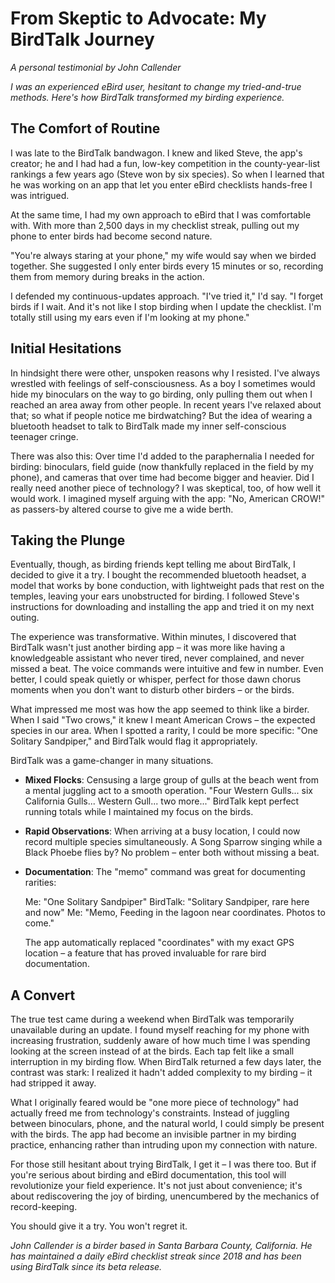 # From Skeptic to Advocate: My BirdTalk Journey
*A personal testimonial by John Callender*

*I was an experienced eBird user, hesitant to change my tried-and-true methods. Here's how BirdTalk transformed my birding experience.*

## The Comfort of Routine

I was late to the BirdTalk bandwagon. I knew and liked Steve, the app's creator; he and I had had a fun, low-key competition in the county-year-list rankings a few years ago (Steve won by six species). So when I learned that he was working on an app that let you enter eBird checklists hands-free I was intrigued.

At the same time, I had my own approach to eBird that I was comfortable with. With more than 2,500 days in my checklist streak, pulling out my phone to enter birds had become second nature.

"You're always staring at your phone," my wife would say when we birded together. She suggested I only enter birds every 15 minutes or so, recording them from memory during breaks in the action.

I defended my continuous-updates approach. "I've tried it," I'd say. "I forget birds if I wait. And it's not like I stop birding when I update the checklist. I'm totally still using my ears even if I'm looking at my phone."

## Initial Hesitations

In hindsight there were other, unspoken reasons why I resisted. I've always wrestled with feelings of self-consciousness. As a boy I sometimes would hide my binoculars on the way to go birding, only pulling them out when I reached an area away from other people. In recent years I've relaxed about that; so what if people notice me birdwatching? But the idea of wearing a bluetooth headset to talk to BirdTalk made my inner self-conscious teenager cringe.

There was also this: Over time I'd added to the paraphernalia I needed for birding: binoculars, field guide (now thankfully replaced in the field by my phone), and cameras that over time had become bigger and heavier. Did I really need another piece of technology? I was skeptical, too, of how well it would work. I imagined myself arguing with the app: "No, American CROW!" as passers-by altered course to give me a wide berth.

## Taking the Plunge

Eventually, though, as birding friends kept telling me about BirdTalk, I decided to give it a try. I bought the recommended bluetooth headset, a model that works by bone conduction, with lightweight pads that rest on the temples, leaving your ears unobstructed for birding. I followed Steve's instructions for downloading and installing the app and tried it on my next outing.

The experience was transformative. Within minutes, I discovered that BirdTalk wasn't just another birding app – it was more like having a knowledgeable assistant who never tired, never complained, and never missed a beat. The voice commands were intuitive and few in number. Even better, I could speak quietly or whisper, perfect for those dawn chorus moments when you don't want to disturb other birders – or the birds.

What impressed me most was how the app seemed to think like a birder. When I said "Two crows," it knew I meant American Crows – the expected species in our area. When I spotted a rarity, I could be more specific: "One Solitary Sandpiper," and BirdTalk would flag it appropriately.

BirdTalk was a game-changer in many situations.

- **Mixed Flocks**: Censusing a large group of gulls at the beach went from a mental juggling act to a smooth operation. "Four Western Gulls... six California Gulls... Western Gull... two more..." BirdTalk kept perfect running totals while I maintained my focus on the birds.

- **Rapid Observations**: When arriving at a busy location, I could now record multiple species simultaneously. A Song Sparrow singing while a Black Phoebe flies by? No problem – enter both without missing a beat.

- **Documentation**: The "memo" command was great for documenting rarities:

    Me: "One Solitary Sandpiper"
    BirdTalk: "Solitary Sandpiper, rare here and now"
    Me: "Memo, Feeding in the lagoon near coordinates. Photos to come."

    The app automatically replaced "coordinates" with my exact GPS location – a feature that has proved invaluable for rare bird documentation.

## A Convert

The true test came during a weekend when BirdTalk was temporarily unavailable during an update. I found myself reaching for my phone with increasing frustration, suddenly aware of how much time I was spending looking at the screen instead of at the birds. Each tap felt like a small interruption in my birding flow. When BirdTalk returned a few days later, the contrast was stark: I realized it hadn't added complexity to my birding – it had stripped it away.

What I originally feared would be "one more piece of technology" had actually freed me from technology's constraints. Instead of juggling between binoculars, phone, and the natural world, I could simply be present with the birds. The app had become an invisible partner in my birding practice, enhancing rather than intruding upon my connection with nature.

For those still hesitant about trying BirdTalk, I get it – I was there too. But if you're serious about birding and eBird documentation, this tool will revolutionize your field experience. It's not just about convenience; it's about rediscovering the joy of birding, unencumbered by the mechanics of record-keeping.

You should give it a try. You won't regret it.

*John Callender is a birder based in Santa Barbara County, California. He has maintained a daily eBird checklist streak since 2018 and has been using BirdTalk since its beta release.*
